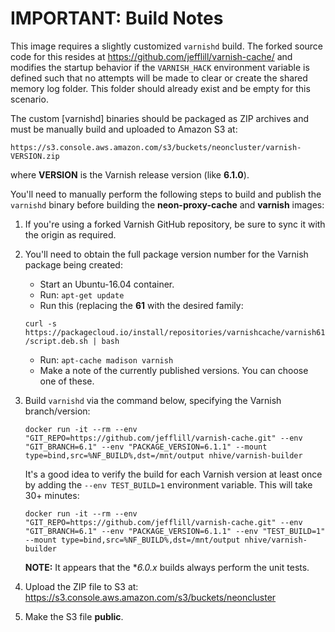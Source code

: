 # IMPORTANT: Build Notes

This image requires a slightly customized `varnishd` build.  The forked source code for this resides at https://github.com/jefflill/varnish-cache/ and modifies the startup behavior if the `VARNISH_HACK` environment variable is defined such that no attempts will be made to clear or create the shared memory log folder.  This folder should already exist and be empty for this scenario.

The custom [varnishd] binaries should be packaged as ZIP archives and must be manually build and uploaded to Amazon S3 at:

    https://s3.console.aws.amazon.com/s3/buckets/neoncluster/varnish-VERSION.zip

where **VERSION** is the Varnish release version (like **6.1.0**).

You'll need to manually perform the following steps to build and publish the `varnishd` binary before building the **neon-proxy-cache** and **varnish** images:

1. If you're using a forked Varnish GitHub repository, be sure to sync it with the origin as required.

2. You'll need to obtain the full package version number for the Varnish package being created:

   * Start an Ubuntu-16.04 container.
   * Run: `apt-get update`
   * Run this (replacing the **61** with the desired family:
   
   `curl -s https://packagecloud.io/install/repositories/varnishcache/varnish61/script.deb.sh | bash`

   * Run: `apt-cache madison varnish`
   * Make a note of the currently published versions.  You can choose one of these.

3. Build `varnishd` via the command below, specifying the Varnish branch/version:

   `docker run -it --rm --env "GIT_REPO=https://github.com/jefflill/varnish-cache.git" --env "GIT_BRANCH=6.1" --env "PACKAGE_VERSION=6.1.1" --mount type=bind,src=%NF_BUILD%,dst=/mnt/output nhive/varnish-builder`

   It's a good idea to verify the build for each Varnish version at least once by adding the `--env TEST_BUILD=1` environment variable.  This will take 30+ minutes:

   `docker run -it --rm --env "GIT_REPO=https://github.com/jefflill/varnish-cache.git" --env "GIT_BRANCH=6.1" --env "PACKAGE_VERSION=6.1.1" --env "TEST_BUILD=1" --mount type=bind,src=%NF_BUILD%,dst=/mnt/output nhive/varnish-builder`

   **NOTE:** It appears that the **6.0.x* builds always perform the unit tests.

4. Upload the ZIP file to S3 at:  https://s3.console.aws.amazon.com/s3/buckets/neoncluster

5. Make the S3 file **public**.
